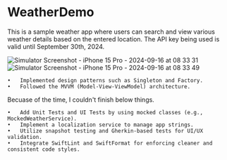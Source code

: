 # WeatherDemo
This is a sample weather app where users can search and view various weather details based on the entered location.
The API key being used is valid until September 30th, 2024.

![Simulator Screenshot - iPhone 15 Pro - 2024-09-16 at 08 33 31](https://github.com/user-attachments/assets/f31b6598-1989-4886-8047-8a2376431a56)
![Simulator Screenshot - iPhone 15 Pro - 2024-09-16 at 08 33 49](https://github.com/user-attachments/assets/c696829e-e73d-46cc-8119-381b60282063)


	•	Implemented design patterns such as Singleton and Factory.
	•	Followed the MVVM (Model-View-ViewModel) architecture.

 
Becuase of the time, I couldn't finish below things. 

	•	Add Unit Tests and UI Tests by using mocked classes (e.g., MockedWeatherService).
	•	Implement a localization service to manage app strings.
	•	Utilize snapshot testing and Gherkin-based tests for UI/UX validation.
	•	Integrate SwiftLint and SwiftFormat for enforcing cleaner and consistent code styles.
